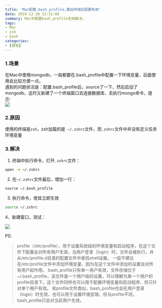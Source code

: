 ```yaml
---
title: 'Mac配置.bash_profile,重启终端后配置失效'
date: 2019-12-30 13:31:09
summary: Mac中配置bash_profile无效解决。
tags:
- Mac
- zsh
- bash
categories:
- [随笔]
---
```


### 1.场景
在Mac中使用mongodb，一般都要在.bash_profile中配置一下环境变量，后面使用会比较方便一点。  
遇到的问题状况是：配置.bash_profile后，source了一下，然后启动了mongodb，这时又新建了一个终端窗口去连接数据库，去执行mongo命令，提示:  
![](https://cdn.jsdelivr.net/gh/Snail-Lu/imageGalleries/gh-pages/2021-10/mac-bash/1610029-20191210130742610-1488085198.png)

### 2.原因
使用的终端是`zsh`，zsh加载的是` ~/.zshrc`文件，而`.zshrc`文件中并没有定义任务环境变量

### 3.解决
1. 终端中执行命令，打开`.zshrc`文件：

``` bash
open -e ~/.zshrc
```

2. 在`~/.zshrc`文件最后，增加一行：

```
source ~/.bash_profile
```
3. 执行命令，使其立即生效

``` bash
source ~/.zshrc 
```

4、新建窗口，测试：

![](https://cdn.jsdelivr.net/gh/Snail-Lu/imageGalleries/gh-pages/2021-10/mac-bash/1610029-20191210132653687-1027904723.png)

PS:
> profile（/etc/profile），用于设置系统级的环境变量和启动程序，在这个文件下配置会对所有用户生效。当用户登录（login）时，文件会被执行，并从/etc/profile.d目录的配置文件中查找shell设置。
一般不建议在/etc/profile文件中添加环境变量，因为在这个文件中添加的设置会对所有用户起作用。
bash_profile只有单一用户有效，文件存储位于~/.bash_profile，该文件是一个用户级的设置，可以理解为某一个用户的profile目录下。这个文件同样也可以用于配置环境变量和启动程序，但只针对单个用户有效。
和profile文件类似，bash_profile也会在用户登录（login）时生效，也可以用于设置环境变理。但与profile不同，bash_profile只会对当前用户生效。
 

 

 

 

 

 

 

 

 

 

 

 

 

 

 

 

 

 

 

 

 

 

 

 